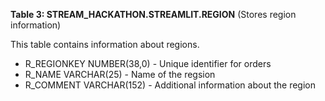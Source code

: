 **Table 3: STREAM_HACKATHON.STREAMLIT.REGION** (Stores region information)

This table contains information about regions.

- R_REGIONKEY NUMBER(38,0) - Unique identifier for orders
- R_NAME VARCHAR(25) - Name of the regsion
- R_COMMENT VARCHAR(152) - Additional information about the region